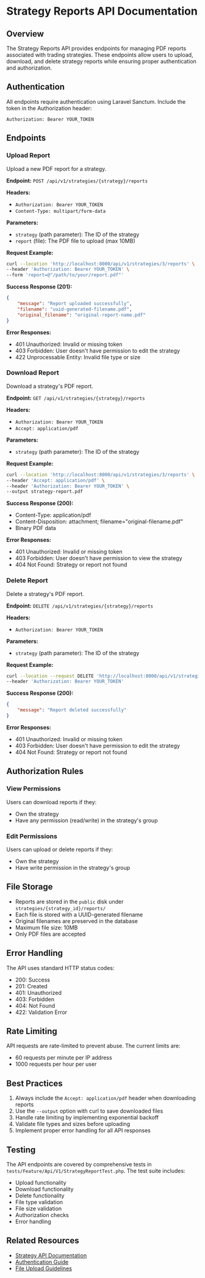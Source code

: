 # Strategy Reports API Documentation

## Overview
The Strategy Reports API provides endpoints for managing PDF reports associated with trading strategies. These endpoints allow users to upload, download, and delete strategy reports while ensuring proper authentication and authorization.

## Authentication
All endpoints require authentication using Laravel Sanctum. Include the token in the Authorization header:
```
Authorization: Bearer YOUR_TOKEN
```

## Endpoints

### Upload Report
Upload a new PDF report for a strategy.

**Endpoint:** `POST /api/v1/strategies/{strategy}/reports`

**Headers:**
- `Authorization: Bearer YOUR_TOKEN`
- `Content-Type: multipart/form-data`

**Parameters:**
- `strategy` (path parameter): The ID of the strategy
- `report` (file): The PDF file to upload (max 10MB)

**Request Example:**
```bash
curl --location 'http://localhost:8000/api/v1/strategies/3/reports' \
--header 'Authorization: Bearer YOUR_TOKEN' \
--form 'report=@"/path/to/your/report.pdf"'
```

**Success Response (201):**
```json
{
    "message": "Report uploaded successfully",
    "filename": "uuid-generated-filename.pdf",
    "original_filename": "original-report-name.pdf"
}
```

**Error Responses:**
- 401 Unauthorized: Invalid or missing token
- 403 Forbidden: User doesn't have permission to edit the strategy
- 422 Unprocessable Entity: Invalid file type or size

### Download Report
Download a strategy's PDF report.

**Endpoint:** `GET /api/v1/strategies/{strategy}/reports`

**Headers:**
- `Authorization: Bearer YOUR_TOKEN`
- `Accept: application/pdf`

**Parameters:**
- `strategy` (path parameter): The ID of the strategy

**Request Example:**
```bash
curl --location 'http://localhost:8000/api/v1/strategies/3/reports' \
--header 'Accept: application/pdf' \
--header 'Authorization: Bearer YOUR_TOKEN' \
--output strategy-report.pdf
```

**Success Response (200):**
- Content-Type: application/pdf
- Content-Disposition: attachment; filename="original-filename.pdf"
- Binary PDF data

**Error Responses:**
- 401 Unauthorized: Invalid or missing token
- 403 Forbidden: User doesn't have permission to view the strategy
- 404 Not Found: Strategy or report not found

### Delete Report
Delete a strategy's PDF report.

**Endpoint:** `DELETE /api/v1/strategies/{strategy}/reports`

**Headers:**
- `Authorization: Bearer YOUR_TOKEN`

**Parameters:**
- `strategy` (path parameter): The ID of the strategy

**Request Example:**
```bash
curl --location --request DELETE 'http://localhost:8000/api/v1/strategies/3/reports' \
--header 'Authorization: Bearer YOUR_TOKEN'
```

**Success Response (200):**
```json
{
    "message": "Report deleted successfully"
}
```

**Error Responses:**
- 401 Unauthorized: Invalid or missing token
- 403 Forbidden: User doesn't have permission to edit the strategy
- 404 Not Found: Strategy or report not found

## Authorization Rules

### View Permissions
Users can download reports if they:
- Own the strategy
- Have any permission (read/write) in the strategy's group

### Edit Permissions
Users can upload or delete reports if they:
- Own the strategy
- Have write permission in the strategy's group

## File Storage
- Reports are stored in the `public` disk under `strategies/{strategy_id}/reports/`
- Each file is stored with a UUID-generated filename
- Original filenames are preserved in the database
- Maximum file size: 10MB
- Only PDF files are accepted

## Error Handling
The API uses standard HTTP status codes:
- 200: Success
- 201: Created
- 401: Unauthorized
- 403: Forbidden
- 404: Not Found
- 422: Validation Error

## Rate Limiting
API requests are rate-limited to prevent abuse. The current limits are:
- 60 requests per minute per IP address
- 1000 requests per hour per user

## Best Practices
1. Always include the `Accept: application/pdf` header when downloading reports
2. Use the `--output` option with curl to save downloaded files
3. Handle rate limiting by implementing exponential backoff
4. Validate file types and sizes before uploading
5. Implement proper error handling for all API responses

## Testing
The API endpoints are covered by comprehensive tests in `tests/Feature/Api/V1/StrategyReportTest.php`. The test suite includes:
- Upload functionality
- Download functionality
- Delete functionality
- File type validation
- File size validation
- Authorization checks
- Error handling

## Related Resources
- [Strategy API Documentation](../strategies.md)
- [Authentication Guide](../../authentication.md)
- [File Upload Guidelines](../../file-uploads.md) 